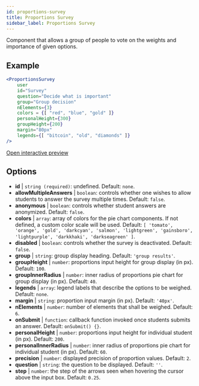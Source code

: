 ```yaml
---
id: proportions-survey
title: Proportions Survey
sidebar_label: Proportions Survey
---
```


Component that allows a group of people to vote on the weights and importance of given options.

## Example

```jsx live
<ProportionsSurvey 
    user
    id="Survey"
    question="Decide what is important"
    group="Group decision"
    nElements={3}
    colors = {[ "red", "blue", "gold" ]}
    personalHeight={300}
    groupHeight={200}
    margin="80px"
    legends={[ "bitcoin", "old", "diamonds" ]}
/>
```

[Open interactive preview](https://isle.heinz.cmu.edu/components/proportions-survey/)

## Options

* __id__ | `string (required)`: undefined. Default: `none`.
* __allowMultipleAnswers__ | `boolean`: controls whether one wishes to allow students to answer the survey multiple times. Default: `false`.
* __anonymous__ | `boolean`: controls whether student answers are anonymized. Default: `false`.
* __colors__ | `array`: array of colors for the pie chart components. If not defined, a custom color scale will be used. Default: `[
  'tomato',
  'orange',
  'gold',
  'darkcyan',
  'salmon',
  'lightgreen',
  'gainsboro',
  'lightpurple',
  'darkkhaki',
  'darkseagreen'
]`.
* __disabled__ | `boolean`: controls whether the survey is deactivated. Default: `false`.
* __group__ | `string`: group display heading. Default: `'group results'`.
* __groupHeight__ | `number`: proportions input height for group display (in px). Default: `100`.
* __groupInnerRadius__ | `number`: inner radius of proportions pie chart for group display (in px). Default: `40`.
* __legends__ | `array`: legend labels that describe the options to be weighed. Default: `none`.
* __margin__ | `string`: proportion input margin (in px). Default: `'40px'`.
* __nElements__ | `number`: number of elements that shall be weighed. Default: `6`.
* __onSubmit__ | `function`: callback function invoked once students submits an answer. Default: `onSubmit() {}`.
* __personalHeight__ | `number`: proportions input height for individual student (in px). Default: `200`.
* __personalInnerRadius__ | `number`: inner radius of proportions pie chart for individual student (in px). Default: `60`.
* __precision__ | `number`: displayed precision of proportion values. Default: `2`.
* __question__ | `string`: the question to be displayed. Default: `''`.
* __step__ | `number`: the step of the arrows seen when hovering the cursor above the input box. Default: `0.25`.
